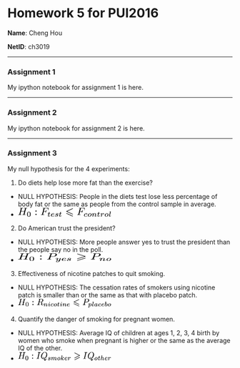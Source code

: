 # Homework 5 for PUI2016

**Name**: Cheng Hou

**NetID**: ch3019

---

### Assignment 1
My ipython notebook for assignment 1 is here.

---

### Assignment 2
My ipython notebook for assignment 2 is here.

---

### Assignment 3

My null hypothesis for the 4 experiments:

1. Do diets help lose more fat than the exercise?
  * NULL HYPOTHESIS: People in the diets test lose less percentage of body fat or the same as people from the control sample in average.
  * <img src="images/latex-image-1.png" width="208" height="20">

2. Do American trust the president?
  * NULL HYPOTHESIS: More people answer yes to trust the president than the people say no in the poll.
  * <img src="images/latex-image-2.png" width="208" height="20">

3. Effectiveness of nicotine patches to quit smoking.
  * NULL HYPOTHESIS: The cessation rates of smokers using nicotine patch is smaller than or the same as that with placebo patch.
  * <img src="images/latex-image-3.png" width="208" height="20">

4. Quantify the danger of smoking for pregnant women.
  * NULL HYPOTHESIS: Average IQ of children at ages 1, 2, 3, 4 birth by women who smoke when pregnant is higher or the same as the average IQ of the other.
  * <img src="images/latex-image-4.png" width="208" height="20">

